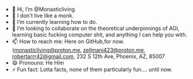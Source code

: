 - 👋 Hi, I’m @Monasticliving
- 👀 I don't live like a monk.
- 🌱 I’m currently learning how to do. 
- 💞️ I’m looking to collaborate on the theoretical underpinnings of AGI, learning basic fucking computer shit, and anything I can help you with.
- 📫 How to reach me: Here on GitHub,for now. (monasticliving@proton.me, zellmani423@proton.me, robertarrr42@gmail.com, 232 S 12th Ave, Phoenix, AZ, 85007
- 😄 Pronouns: He Him 
- ⚡ Fun fact: Lotta facts, none of them particularly fun.... until now.

<!---
Monasticliving/Monasticliving is a ✨ special ✨ repository because its `README.md` (this file) appears on your GitHub profile.
You can click the Preview link to take a look at your changes.
--->
